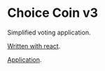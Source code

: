 # Choice Coin v3

Simplified voting application.

[Written with react](https://reactjs.org/).

[Application](decentralized-decisions.app).
